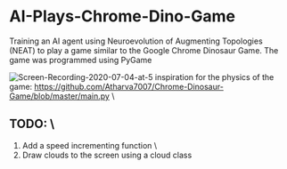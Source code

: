 # AI-Plays-Chrome-Dino-Game
Training an AI agent using Neuroevolution of Augmenting Topologies (NEAT) to play a game similar to the Google Chrome Dinosaur Game. The game was programmed using PyGame

![Screen-Recording-2020-07-04-at-5](https://user-images.githubusercontent.com/64752194/86986363-f0fefd80-c1ac-11ea-86e1-dca99b5a901a.gif)
inspiration for the physics of the game: https://github.com/Atharva7007/Chrome-Dinosaur-Game/blob/master/main.py \
## TODO: \
1. Add a speed incrementing function \
2. Draw clouds to the screen using a cloud class

